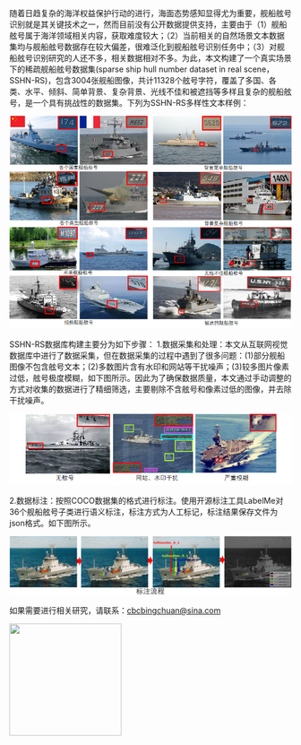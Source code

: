 随着日趋复杂的海洋权益保护行动的进行，海面态势感知显得尤为重要，舰船舷号识别就是其关键技术之一，然而目前没有公开数据提供支持，主要由于（1）舰船舷号属于海洋领域相关内容，获取难度较大；（2）当前相关的自然场景文本数据集均与舰船舷号数据存在较大偏差，很难泛化到舰船舷号识别任务中；（3）对舰船舷号识别研究的人还不多，相关数据相对不多。为此，本文构建了一个真实场景下的稀疏舰船舷号数据集(sparse ship hull number dataset in real scene，SSHN-RS)，包含3004张舰船图像，共计11328个舷号字符，覆盖了多国、各类、水平、倾斜、简单背景、复杂背景、光线不佳和被遮挡等多样且复杂的舰船舷号，是一个具有挑战性的数据集。下列为SSHN-RS多样性文本样例：

![image](Dataset/多样性.png)

SSHN-RS数据库构建主要分为如下步骤：
1.数据采集和处理：本文从互联网视觉数据库中进行了数据采集，但在数据采集的过程中遇到了很多问题：(1)部分舰船图像不包含舷号文本；(2)多数图片含有水印和网站等干扰噪声；(3)较多图片像素过低，舷号极度模糊，如下图所示。因此为了确保数据质量，本文通过手动调整的方式对收集的数据进行了精细筛选，主要剔除不含舷号和像素过低的图像，并去除干扰噪声。

![image](Dataset/采集问题图片.png)

2.数据标注：按照COCO数据集的格式进行标注。使用开源标注工具LabelMe对36个舰船舷号子类进行语义标注，标注方式为人工标记，标注结果保存文件为json格式。如下图所示。

![image](Dataset/标注流程.png)



如果需要进行相关研究，请联系：cbcbingchuan@sina.com

<img src="https://github.com/Bingchuan897/SSHN-RS/blob/main/Dataset/%E5%A4%9A%E6%A0%B7%E6%80%A7.png" width="200" height="200">


